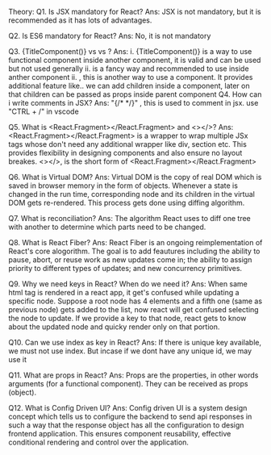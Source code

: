 Theory:
Q1. Is JSX mandatory for React?
    Ans: JSX is not mandatory, but it is recommended as it has lots of advantages.

Q2. Is ES6 mandatory for React?
    Ans: No, it is not mandatory

Q3. {TitleComponent()} vs <TitleComponent/> vs <TitleComponent><TitleComponent/>?
    Ans: 
    i. {TitleComponent()} is a way to use functional component inside another component, it is valid and can be used but not used generally
    ii. <TitleComponent/> is a fancy way and recommended to use inside anther component
    ii.  <TitleComponent><TitleComponent/>, this is another way to use a component. It provides additional feature like.. we can add children inside a component, later on that children can be passed as props inside parent component
Q4. How can i write comments in JSX?
    Ans:
    "{/* */}" , this is used to comment in jsx. use "CTRL + /" in vscode

Q5. What is <React.Fragment></React.Fragment> and <></>?
    Ans: 
        <React.Fragment></React.Fragment> is a wrapper to wrap multiple JSx tags whose don't need any additional wrapper like div, section etc.
        This provides flexibility in designing components and also ensure no layout breakes.
        <></>, is the short form of <React.Fragment></React.Fragment>

Q6. What is Virtual DOM?
    Ans: Virtual DOM is the copy of real DOM which is saved in browser memory in the form of objects. Whenever a state is changed in the run time, corresponding node and its children in the virtual DOM gets re-rendered. This process gets done using diffing algorithm.

Q7. What is reconciliation?
    Ans: The algorithm React uses to diff one tree with another to determine which parts need to be changed.

Q8. What is React Fiber?
    Ans: React Fiber is an ongoing reimplementation of React's core alogorithm. The goal is to add feautures including the ability to pause, abort, or reuse work as new updates come in; the ability to assign priority to different types of updates; and new concurrency primitives. 

Q9. Why we need keys in React? When do we need it?
    Ans: When same html tag is rendered in a react app, it get's confused while updating a specific node. Suppose  a root node has 4 elements and  a fifth one (same as previous node) gets added to the list, now react will get confused selecting the node to update. If we provide a key to that node, react gets to know about the updated node and quicky render only on that portion.  

Q10. Can we use index as key in React?
    Ans: If there is unique key available, we must not use index. But incase if we dont have any unique id, we may use it

Q11. What are props in React?
    Ans: Props are the properties, in other words arguments (for a functional component). They can be received as props (object).

Q12. What is Config Driven UI?
    Ans: Config driven UI is a system design concept which tells us to configure the backend to send api responses in such a way that the response object has all the configuration to design frontend application. This ensures component reusability, effective conditional rendering and control over the application.